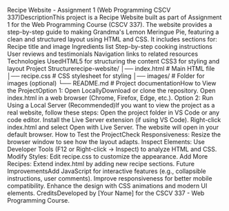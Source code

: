 Recipe Website - Assignment 1 (Web Programming CSCV 337)DescriptionThis project is a Recipe Website built as part of Assignment 1 for the Web Programming Course (CSCV 337). The website provides a step-by-step guide to making Grandma's Lemon Meringue Pie, featuring a clean and structured layout using HTML and CSS. It includes sections for:
Recipe title and image
Ingredients list
Step-by-step cooking instructions
User reviews and testimonials
Navigation links to related resources
Technologies UsedHTML5 for structuring the content
CSS3 for styling and layout
Project Structurerecipe-website/
│── index.html          # Main HTML file
│── recipe.css          # CSS stylesheet for styling
│── images/             # Folder for images (optional)
└── README.md           # Project documentationHow to View the ProjectOption 1: Open LocallyDownload or clone the repository.
Open index.html in a web browser (Chrome, Firefox, Edge, etc.).
Option 2: Run Using a Local Server (Recommended)If you want to view the project as a real website, follow these steps:
Open the project folder in VS Code or any code editor.
Install the Live Server extension (if using VS Code).
Right-click index.html and select Open with Live Server.
The website will open in your default browser.
How to Test the ProjectCheck Responsiveness: Resize the browser window to see how the layout adapts.
Inspect Elements: Use Developer Tools (F12 or Right-click → Inspect) to analyze HTML and CSS.
Modify Styles: Edit recipe.css to customize the appearance.
Add More Recipes: Extend index.html by adding new recipe sections.
Future ImprovementsAdd JavaScript for interactive features (e.g., collapsible instructions, user comments).
Improve responsiveness for better mobile compatibility.
Enhance the design with CSS animations and modern UI elements.
CreditsDeveloped by [Your Name] for the CSCV 337 - Web Programming Course.

